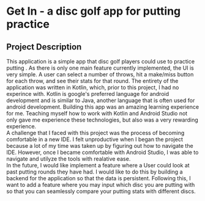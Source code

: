 # Get In - a disc golf app for putting practice 

## Project Description
This application is a simple app that disc golf players could use to practice putting . As there is only one main feature currently implemented, the UI is very simple. A user can select a number of throws, hit a make/miss button for each throw, and see their stats for that round. 
The entirety of the application was written in Kotlin, which, prior to this project, I had no experince with. Kotlin is google's preferred language for android development and is similar to Java, another language that is often used for android development. Building this app was an amazing learning experience for me. Teaching myself how to work with Kotlin and Android Studio not only gave me experience these technologies, but also was a very rewarding experience.   
A challenge that I faced with this project was the process of becoming comfortable in a new IDE. I felt unproductive when I began the project because a lot of my time was taken up by figuring out how to navigate the IDE. However, once I became comfortable with Android Studio, I was able to navigate and utilyze the tools with realative ease.   
In the future, I would like implement a feature where a User could look at past putting rounds they have had. I would like to do this by building a backend for the application so that the data is persistent. Following this, I want to add a feature where you may input which disc you are putting with so that you can seamlessly compare your putting stats with different discs.   
